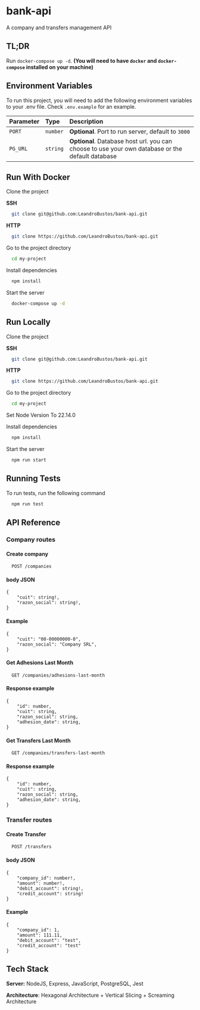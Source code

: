 # bank-api

A company and transfers management API

## TL;DR

Run `docker-compose up -d`.
**(You will need to have `docker` and `docker-compose` installed on your machine)**

## Environment Variables

To run this project, you will need to add the following environment variables to
your .env file. Check `.env.example` for an example.

| Parameter | Type     | Description                                                                                      |
| :-------- | :------- | :----------------------------------------------------------------------------------------------- |
| `PORT`    | `number` | **Optional**. Port to run server, default to `3000`                                              |
| `PG_URL`  | `string` | **Optional**. Database host url. you can choose to use your own database or the default database |

## Run With Docker

Clone the project

**SSH**

```bash
  git clone git@github.com:LeandroBustos/bank-api.git
```

**HTTP**

```bash
  git clone https://github.com/LeandroBustos/bank-api.git
```

Go to the project directory

```bash
  cd my-project
```

Install dependencies

```bash
  npm install
```

Start the server

```bash
  docker-compose up -d
```

## Run Locally

Clone the project

**SSH**

```bash
  git clone git@github.com:LeandroBustos/bank-api.git
```

**HTTP**

```bash
  git clone https://github.com/LeandroBustos/bank-api.git
```

Go to the project directory

```bash
  cd my-project
```

Set Node Version To 22.14.0

Install dependencies

```bash
  npm install
```

Start the server

```bash
  npm run start
```

## Running Tests

To run tests, run the following command

```bash
  npm run test
```

## API Reference

### Company routes

#### Create company

```http
  POST /companies
```

#### body JSON

```http
{
	"cuit": string!,
	"razon_social": string!,
}
```

#### Example

```http
{
	"cuit": "00-00000000-0",
	"razon_social": "Company SRL",
}
```

#### Get Adhesions Last Month

```http
  GET /companies/adhesions-last-month
```

#### Response example

```http
{
	"id": number,
	"cuit": string,
	"razon_social": string,
	"adhesion_date": string,
}
```

#### Get Transfers Last Month

```http
  GET /companies/transfers-last-month
```

#### Response example

```http
{
	"id": number,
	"cuit": string,
	"razon_social": string,
	"adhesion_date": string,
}
```

### Transfer routes

#### Create Transfer

```http
  POST /transfers
```

#### body JSON

```http
{
	"company_id": number!,
	"amount": number!,
	"debit_account": string!,
	"credit_account": string!
}
```

#### Example

```http
{
	"company_id": 1,
	"amount": 111.11,
	"debit_account": "test",
	"credit_account": "test"
}
```

## Tech Stack

**Server:** NodeJS, Express, JavaScript, PostgreSQL, Jest

**Architecture**: Hexagonal Architecture + Vertical Slicing + Screaming Architecture
